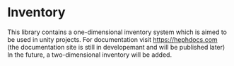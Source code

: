 # Inventory

This library contains a one-dimensional inventory system which is aimed to be used in unity projects.
For documentation visit https://hephdocs.com (the documentation site is still in developemant and will be published later)
In the future, a two-dimensional inventory will be added.
